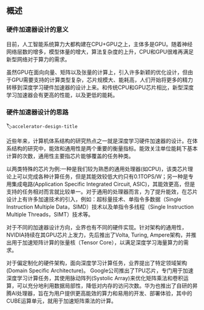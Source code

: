 ## 概述

### 硬件加速器设计的意义

目前，人工智能系统算力大都构建在CPU+GPU之上，主体多是GPU。随着神经网络层数的增多，模型体量的增大，算法复杂度的上升，CPU和GPU很难再满足新型网络对于算力的需求。

虽然GPU在面向向量、矩阵以及张量的计算上，引入许多新颖的优化设计，但由于GPU需要支持的计算类型复杂，芯片规模大、能耗高，人们开始将更多的精力转移到深度学习硬件加速器的设计上来。和传统CPU和GPU芯片相比，新型深度学习加速器会有更高的性能，以及更低的能耗。

### 硬件加速器设计的思路
:label:`accelerator-design-title`

近些年来，计算机体系结构的研究热点之一就是深度学习硬件加速器的设计。在体系结构的研究中，能效和通用性是两个重要的衡量指标。能效关注单位能耗下基本计算的次数，通用性主要指芯片能够覆盖的任务种类。

以两类特殊的芯片为例:一种是我们较为熟悉的通用处理器(如CPU)，该类芯片理论上可以完成各种计算任务，但是其能效较低大约只有0.1TOPS/W；另一种是专用集成电路(Application Specific Integrated Circuit, ASIC)，其能效更高，但是支持的任务相对而言就比较单一。对于通用的处理器而言，为了提升能效，在芯片设计上有许多加速技术的引入，例如：超标量技术、单指令多数据（Single Instruction Multiple Data，SIMD）技术以及单指令多线程（Single Instruction Multiple Threads，SIMT）技术等。

对于不同的加速器设计方向，业界也有不同的硬件实现。针对架构的通用性，NVIDIA持续在其GPU芯片上发力，先后推出了Volta, Turing, Ampere架构，并推出用于加速矩阵计算的张量核（Tensor Core），以满足深度学习海量算力的需求。

对于偏定制化的硬件架构，面向深度学习计算任务，业界提出了特定领域架构(Domain Specific Architecture)。 Google公司推出了TPU芯片，专门用于加速深度学习计算任务，其使用脉动阵列(Systolic Array)来优化矩阵乘法和卷积运算，可以充分地利用数据局部性，降低对内存的访问次数。华为也推出了自研的昇腾AI处理器，旨在为用户提供更高能效的算力和易用的开发、部署体验，其中的CUBE运算单元，就用于加速矩阵乘法的计算。
